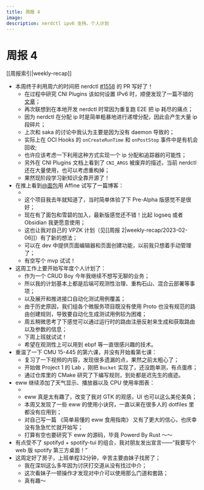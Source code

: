 ```yaml
---
title: 周报 4
image: 
description: nerdctl ipv6 支持、个人计划
---
```

# 周报 4

[[周报索引|weekly-recap]]
* 本周终于利用周六的时间把 nerdctl [#1558](https://github.com/containerd/nerdctl/pull/1558) 的 PR
写好了！
    * 在过程中研究 CNI Plugins 该如何设置 IPv6 时，顺便发现了一篇不错的[文章](https://www.hwchiu.com/cni-ipam.html)；
    * 再次联想到在本地开发 nerdctl 时常因为重复跑 E2E 把 ip 耗尽的痛点；
    * 因为 nerdctl 在分配 ip 时是简单粗暴地进行递增分配，因此会产生大量 ip 段碎片；
    * 上次和 saka 的讨论中我认为主要是因为没有 daemon 导致的；
    * 实际上在 OCI Hooks 的 `onCreateRunTime` 和 `onPostStop` 事件中是有机会回收;
    * 也许应该考虑一下利用这种方式实现一个 ip 分配和追踪器的可能性；
    * 另外在 CNI Plugins 文档上看到了 `CNI_ARGS` 被废弃的描述，当前 nerdctl
    还在大量使用，也可以考虑重构掉；
    * 果然现阶段学习新知识全靠开源了！
* 在推上看到[@面包](https://twitter.com/himself_65)用 Affine 试写了一篇博客：
    * <Tweet tweet-url="https://twitter.com/himself_65/status/1626499099217301504" />
    * 这个项目我去年就知道了，当时简单体验了下 Pre-Alpha 版感觉不是很好；
    * 现在有了面包和雪碧的加入，最新版感觉还不错！比起 logseq 或者 Obsidian 我更愿意使用；
    * 这也让我对自己的 VPZK 计划（见[[周报 2|weekly-recap/2023-02-06]]）有了新的想法；
    * 可以在 dev 中提供页面编辑器和页面创建功能，以前我只想着手动管理了；
    * 有空写个 mvp 试试！
* 这周工作上要开始写年度个人计划了：
    * 作为一个 CRUD Boy 今年我继续不想写无聊的业务；
    * 所以我的计划基本上都是后端可观测性治理、重构石山、混合云部署等事项；
    * 以及展开和推进接口自动化测试用例覆盖；
    * 由于历史原因，我们组各个微服务项目既没有使用 Proto
    也没有规范的路由创建规则，导致要自动化生成测试用例较为困难；
    * 周五稍微思考了下感觉可以通过运行时的路由注册反射来生成和获取路由以及参数的信息；
    * 下周上班就试试！
    * 希望在观测性上可以用到 ebpf 等一直很感兴趣的技术。
* 重温了一下 CMU 15-445 的第六课，并没有开始看第七课：
    * 复习了一下视频的内容，发现很多遗漏的点，果然之前太粗心了；
    * 开始做 Project 1 的 Lab ，刚把 `Bucket` 实现了，还没跑单测，有点蛋疼；
    * 通过仓库里的 CMake 研究了下编写规则，到处都是迟先生的痕迹。
* eww 继续添加了天气显示、播放器以及 CPU 使用率图表：
    * <Tweet tweet-url="https://twitter.com/realyuchanns/status/1626117614736117763" />
    * eww 真是太有趣了，改变了我对 GTK 的观感，UI 也可以这么美伦美奂；
    * 本周又发现了一些 eww 的使用小诀窍，一直以来在很多人的 dotfiles 里都没有应用到；
    * 对自己写一篇 《简单易懂的 eww 食用指南》 又有了更大的信心，也庆幸没有急急忙忙就开始写；
    * 打算有空也要研究下 eww 的源码，毕竟 Powerd By Rust ～～
* 有点受不了 spotifyd + spotify-tui 的组合，我对朋友发出宣言——“我要写个 web 版 spotify 第三方桌面！”
* 这周定好了房子，上班单程32分钟，辛苦主要由妹子找房了；
    * 我在深圳这么多年因为讨厌打交道从没有找过中介；
    * 这次看妹子一顿操作才发现对中介可以使用那么门道和套路；
    * 真有趣～

